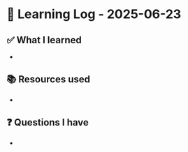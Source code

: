 # 🧠 Learning Log - 2025-06-23

## ✅ What I learned

- 

## 📚 Resources used

- 

## ❓ Questions I have

- 
